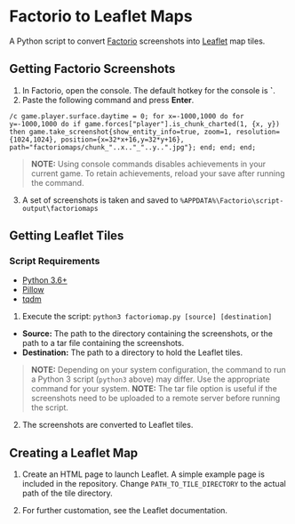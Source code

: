 # Factorio to Leaflet Maps

A Python script to convert [Factorio](http://factorio.com/) screenshots into [Leaflet](https://leafletjs.com/) map tiles.

## Getting Factorio Screenshots

1. In Factorio, open the console. The default hotkey for the console is **`**.
2. Paste the following command and press **Enter**.

```(lua)
/c game.player.surface.daytime = 0; for x=-1000,1000 do for y=-1000,1000 do if game.forces["player"].is_chunk_charted(1, {x, y}) then game.take_screenshot{show_entity_info=true, zoom=1, resolution={1024,1024}, position={x=32*x+16,y=32*y+16}, path="factoriomaps/chunk_"..x.."_"..y..".jpg"}; end; end; end;
```

> **NOTE:** Using console commands disables achievements in your current game. To retain achievements, reload your save after running the command.

3. A set of screenshots is taken and saved to `%APPDATA%\Factorio\script-output\factoriomaps`

## Getting Leaflet Tiles

### Script Requirements
  * [Python 3.6+](https://www.python.org/downloads/release/latest)
  * [Pillow](https://pypi.org/project/Pillow/)
  * [tqdm](https://pypi.org/project/tqdm/)
  
1. Execute the script: `python3 factoriomap.py [source] [destination]`
  * **Source:** The path to the directory containing the screenshots, or the path to a tar file containing the screenshots.
  * **Destination:** The path to a directory to hold the Leaflet tiles.
  
> **NOTE:** Depending on your system configuration, the command to run a Python 3 script (`python3` above) may differ. Use the appropriate command for your system.
> **NOTE:** The tar file option is useful if the screenshots need to be uploaded to a remote server before running the script.

2. The screenshots are converted to Leaflet tiles.

## Creating a Leaflet Map

1. Create an HTML page to launch Leaflet. A simple example page is included in the repository. Change `PATH_TO_TILE_DIRECTORY` to the actual path of the tile directory.

2. For further customation, see the Leaflet documentation.
